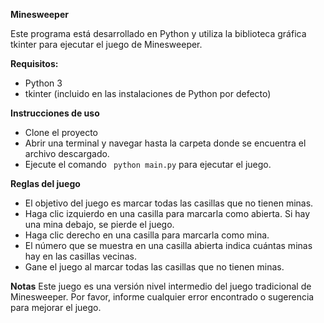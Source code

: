 **Minesweeper**

Este programa está desarrollado en Python y utiliza la biblioteca gráfica tkinter para ejecutar el juego de Minesweeper.

**Requisitos:**

- Python 3
- tkinter (incluido en las instalaciones de Python por defecto)

**Instrucciones de uso**
- Clone el proyecto
- Abrir una terminal y navegar hasta la carpeta donde se encuentra el archivo descargado.
- Ejecute el comando ` python main.py` para ejecutar el juego.

**Reglas del juego**
- El objetivo del juego es marcar todas las casillas que no tienen minas.
- Haga clic izquierdo en una casilla para marcarla como abierta. Si hay una mina debajo, se pierde el juego.
- Haga clic derecho en una casilla para marcarla como mina.
- El número que se muestra en una casilla abierta indica cuántas minas hay en las casillas vecinas.
- Gane el juego al marcar todas las casillas que no tienen minas.

**Notas**
Este juego es una versión nivel intermedio del  juego tradicional de Minesweeper.
Por favor, informe cualquier error encontrado o sugerencia para mejorar el juego.